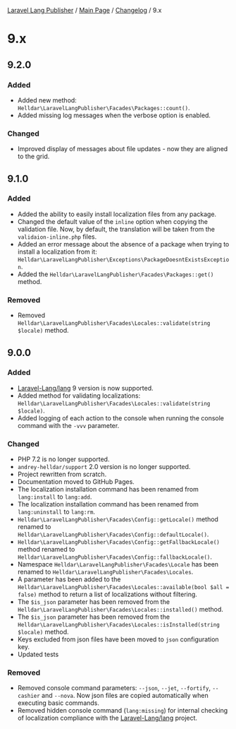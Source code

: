 [Laravel Lang Publisher][link_source] / [Main Page](../index.md) / [Changelog](index.md) / 9.x

# 9.x

## 9.2.0

### Added

- Added new method: `Helldar\LaravelLangPublisher\Facades\Packages::count()`.
- Added missing log messages when the verbose option is enabled.

### Changed

- Improved display of messages about file updates - now they are aligned to the grid.

## 9.1.0

### Added

- Added the ability to easily install localization files from any package.
- Changed the default value of the `inline` option when copying the validation file. Now, by default, the translation will be taken from the `validaion-inline.php` files.
- Added an error message about the absence of a package when trying to install a localization from it: `Helldar\LaravelLangPublisher\Exceptions\PackageDoesntExistsException`.
- Added the `Helldar\LaravelLangPublisher\Facades\Packages::get()` method.

### Removed

- Removed `Helldar\LaravelLangPublisher\Facades\Locales::validate(string $locale)` method.

## 9.0.0

### Added

- [Laravel-Lang/lang](https://github.com/Laravel-Lang/lang) 9 version is now supported.
- Added method for validating localizations: `Helldar\LaravelLangPublisher\Facades\Locales::validate(string $locale)`.
- Added logging of each action to the console when running the console command with the `-vvv` parameter.

### Changed

- PHP 7.2 is no longer supported.
- `andrey-helldar/support` 2.0 version is no longer supported.
- Project rewritten from scratch.
- Documentation moved to GitHub Pages.
- The localization installation command has been renamed from `lang:install` to `lang:add`.
- The localization installation command has been renamed from `lang:uninstall` to `lang:rm`.
- `Helldar\LaravelLangPublisher\Facades\Config::getLocale()` method renamed to `Helldar\LaravelLangPublisher\Facades\Config::defaultLocale()`.
- `Helldar\LaravelLangPublisher\Facades\Config::getFallbackLocale()` method renamed to `Helldar\LaravelLangPublisher\Facades\Config::fallbackLocale()`.
- Namespace `Helldar\LaravelLangPublisher\Facades\Locale` has been renamed to `Helldar\LaravelLangPublisher\Facades\Locales`.
- A parameter has been added to the `Helldar\LaravelLangPublisher\Facades\Locales::available(bool $all = false)` method to return a list of localizations without filtering.
- The `$is_json` parameter has been removed from the `Helldar\LaravelLangPublisher\Facades\Locales::installed()` method.
- The `$is_json` parameter has been removed from the `Helldar\LaravelLangPublisher\Facades\Locales::isInstalled(string $locale)` method.
- Keys excluded from json files have been moved to `json` configuration key.
- Updated tests

### Removed

- Removed console command parameters: `--json`, `--jet`, `--fortify`, `--cashier` and `--nova`. Now json files are copied automatically when executing basic commands.
- Removed hidden console command (`lang:missing`) for internal checking of localization compliance with the [Laravel-Lang/lang](https://github.com/Laravel-Lang) project.

[link_source]:  https://github.com/andrey-helldar/laravel-lang-publisher
